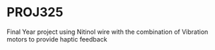 # PROJ325
Final Year project using Nitinol wire with the combination of Vibration motors to provide haptic feedback
